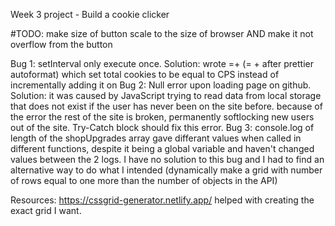 Week 3 project - Build a cookie clicker

#TODO: make size of button scale to the size of browser AND make it not overflow from the button

Bug 1: setInterval only execute once. Solution: wrote =+ (= + after prettier autoformat) which set total cookies to be equal to CPS instead of incrementally adding it on
Bug 2: Null error upon loading page on github. Solution: it was caused by JavaScript trying to read data from local storage that does not exist if the user has never been on the site before. because of the error the rest of the site is broken, permanently softlocking new users out of the site. Try-Catch block should fix this error.
Bug 3: console.log of length of the shopUpgrades array gave differant values when called in different functions, despite it being a global variable and haven't changed values between the 2 logs. I have no solution to this bug and I had to find an alternative way to do what I intended (dynamically make a grid with number of rows equal to one more than the number of objects in the API)

Resources:
https://cssgrid-generator.netlify.app/ helped with creating the exact grid I want.
